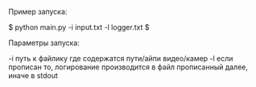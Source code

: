 Пример запуска:

$ python main.py -i input.txt -l logger.txt $

Параметры запуска:

-i   путь к файлику где содержатся пути/айпи видео/камер
-l   если прописан то, логирование производится в файл прописанный далее, иначе в stdout

